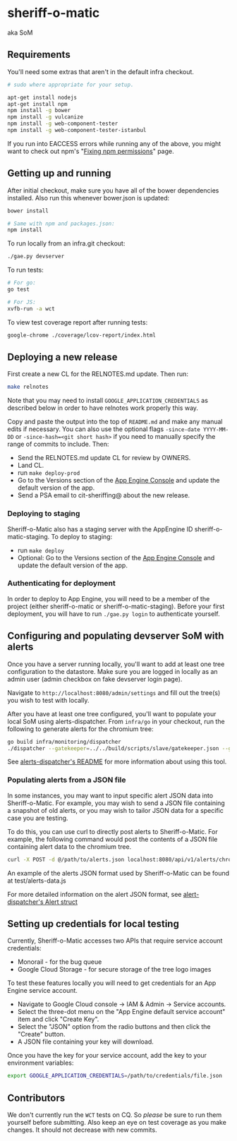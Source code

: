 # sheriff-o-matic

aka SoM

## Requirements

You'll need some extras that aren't in the default infra checkout.

```sh
# sudo where appropriate for your setup.

apt-get install nodejs
apt-get install npm
npm install -g bower
npm install -g vulcanize
npm install -g web-component-tester
npm install -g web-component-tester-istanbul
```

If you run into EACCESS errors while running any of the above, you might want
to check out npm's "[Fixing npm permissions](https://docs.npmjs.com/getting-started/fixing-npm-permissions)" page.

## Getting up and running

After initial checkout, make sure you have all of the bower dependencies
installed. Also run this whenever bower.json is updated:

```sh
bower install

# Same with npm and packages.json:
npm install
```

To run locally from an infra.git checkout:
```sh
./gae.py devserver
```

To run tests:
```sh
# For go:
go test

# For JS:
xvfb-run -a wct
```

To view test coverage report after running tests:
```sh
google-chrome ./coverage/lcov-report/index.html
```

## Deploying a new release

First create a new CL for the RELNOTES.md update. Then run:
```sh
make relnotes
```

Note that you may need to install `GOOGLE_APPLICATION_CREDENTIALS` as
described below in order to have relnotes work properly this way.

Copy and paste the output into the top of `README.md` and make any manual edits
if necessary. You can also use the optional flags `-since-date YYYY-MM-DD` or
`-since-hash=<git short hash>` if you need to manually specify the range
of commits to include. Then:

- Send the RELNOTES.md update CL for review by OWNERS.
- Land CL.
- run `make deploy-prod`
- Go to the Versions section of the
[App Engine Console](https://appengine.google.com/) and update the default
version of the app.
- Send a PSA email to cit-sheriffing@ about the new release.

### Deploying to staging

Sheriff-o-Matic also has a staging server with the AppEngine ID
sheriff-o-matic-staging. To deploy to staging:

- run `make deploy`
- Optional: Go to the Versions section of the
[App Engine Console](https://appengine.google.com/) and update the default
version of the app.

### Authenticating for deployment

In order to deploy to App Engine, you will need to be a member of the
project (either sheriff-o-matic or sheriff-o-matic-staging). Before your first
deployment, you will have to run `./gae.py login` to authenticate yourself.

## Configuring and populating devserver SoM with alerts

Once you have a server running locally, you'll want to add at least one
tree configuration to the datastore. Make sure you are logged in locally
as an admin user (admin checkbox on fake devserver login page).

Navigate to `http://localhost:8080/admin/settings` and fill out the tree(s)
you wish to test with locally.

After you have at least one tree configured, you'll want to populate your
local SoM using alerts-dispatcher. From `infra/go` in your checkout,
run the following to generate alerts for the chromium tree:

```sh
go build infra/monitoring/dispatcher
./dispatcher --gatekeeper=../../build/scripts/slave/gatekeeper.json --gatekeeper-trees=../../build/scripts/slave/gatekeeper_trees.json --trees=chromium --base-url http://localhost:8080/api/v1/alerts
```

See [alerts-dispatcher's README](https://chromium.googlesource.com/infra/infra/+/master/go/src/infra/monitoring/dispatcher/) for more information about using this tool.

### Populating alerts from a JSON file

In some instances, you may want to input specific alert JSON data into
Sheriff-o-Matic. For example, you may wish to send a JSON file containing a
snapshot of old alerts, or you may wish to tailor JSON data for a specific case
you are testing.

To do this, you can use curl to directly post alerts to Sheriff-o-Matic. For
example, the following command would post the contents of a JSON file
containing alert data to the chromium tree.

```sh
curl -X POST -d @/path/to/alerts.json localhost:8080/api/v1/alerts/chromium
```

An example of the alerts JSON format used by Sheriff-o-Matic can be found at
test/alerts-data.js

For more detailed information on the alert JSON format, see
[alert-dispatcher's Alert struct](https://cs.chromium.org/chromium/infra/go/src/infra/monitoring/messages/alerts.go)

## Setting up credentials for local testing

Currently, Sheriff-o-Matic accesses two APIs that require service account credentials:

* Monorail - for the bug queue
* Google Cloud Storage - for secure storage of the tree logo images

To test these features locally you will need to get credentials for an App
Engine service account.

* Navigate to Google Cloud console -> IAM & Admin -> Service accounts.
* Select the three-dot menu on the "App Engine default service account" item and
click "Create Key".
* Select the "JSON" option from the radio buttons and then click the "Create"
button.
* A JSON file containing your key will download.

Once you have the key for your service account, add the key to your environment
variables:

```sh
export GOOGLE_APPLICATION_CREDENTIALS=/path/to/credentials/file.json
```

## Contributors

We don't currently run the `WCT` tests on CQ. So *please* be sure to run them
yourself before submitting. Also keep an eye on test coverage as you make
changes. It should not decrease with new commits.
